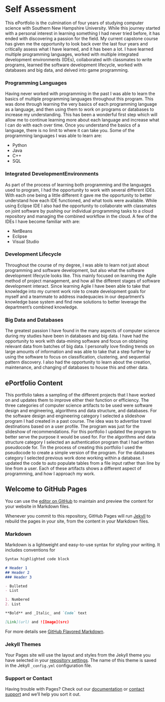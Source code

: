 # Self Assessment

This ePortfolio is the culmination of four years of studying computer science with Southern New Hampshire University. While this journey started with a personal interest in learning something I had never tried before, it has ended with discovering a passion for the field. My current capstone course has given me the opportunity to look back over the last four years and critically assess what I have learned, and it has been a lot. I have learned multiple programming languages, worked with multiple integrated development environments (IDEs), collaborated with classmates to write programs, learned the software development lifecycle, worked with databases and big data, and delved into game programming.

### Programming Languages
Having never worked with programming in the past I was able to learn the basics of multiple programming languages throughout this program. This was done through learning the very basics of each programming language as a language, and then using them to work on programs or databases to increase my understanding. This has been a wonderful first step which will allow me to continue learning more about each language and increase what I can do with each over time. Once you understand the basics of a language, there is no limit to where it can take you. Some of the programming languages I was able to learn are:

-	Python
-	Java
-	C++
-	SQL

### Integrated DevelopmentEnvironments
As part of the process of learning both programming and the languages used to program, I had the opportunity to work with several different IDEs. With each one being a little different it gave me the opportunity to better understand how each IDE functioned, and what tools were available. While using Eclipse IDE I also had the opportunity to collaborate with classmates on joint software by pushing our individual programming tasks to a cloud repository and managing the combined workflow in the cloud. A few of the IDEs I have become familiar with are:

-	NetBeans
-	Eclipse
-	Visual Studio

### Development Lifecycle
Throughout the course of my degree, I was able to learn not just about programming and software development, but also what the software development lifecycle looks like. This mainly focused on learning the Agile method of project management, and how all the different stages of software development interact. Since learning Agile I have been able to take that knowledge into my current work role to create development goals for myself and a teammate to address inadequacies in our department’s knowledge base system and find new solutions to better leverage the department’s combined knowledge.

### Big Data and Databases
The greatest passion I have found in the many aspects of computer science during my studies have been in databases and big data. I have had the opportunity to work with data-mining software and focus on obtaining relevant data from batches of big data. I personally love finding trends on large amounts of information and was able to take that a step further by using the software to focus on classification, clustering, and sequential pattern discovery. I also had the opportunity to learn about the creation, maintenance, and changing of databases to house this and other data. 


## ePortfolio Content

This portfolio takes a sampling of the different projects that I have worked on and updates them to improve either their function or efficiency. The three categories of computer science artifacts to be used were software design and engineering, algorithms and data structure, and databases. For the software design and engineering category I selected a slideshow program I had created in a past course. The idea was to advertise travel destinations based on a user profile. The program was just for the slideshow of recommendations. For this portfolio I updated the program to better serve the purpose it would be used for. For the algorithms and data structure category I selected an authentication program that I had written pseudocode for. Tin the process of creating this portfolio I used the pseudocode to create a simple version of the program. For the databases category I selected previous work done working within a database. I updated the code to auto populate tables from a file input rather than line by line from a user. Each of these artifacts shows a different aspect of programming, and how I approach my work.


## Welcome to GitHub Pages

You can use the [editor on GitHub](https://github.com/EBrooks77/EBrooks77.github.io/edit/main/index.md) to maintain and preview the content for your website in Markdown files.

Whenever you commit to this repository, GitHub Pages will run [Jekyll](https://jekyllrb.com/) to rebuild the pages in your site, from the content in your Markdown files.

### Markdown

Markdown is a lightweight and easy-to-use syntax for styling your writing. It includes conventions for

```markdown
Syntax highlighted code block

# Header 1
## Header 2
### Header 3

- Bulleted
- List

1. Numbered
2. List

**Bold** and _Italic_ and `Code` text

[Link](url) and ![Image](src)
```

For more details see [GitHub Flavored Markdown](https://guides.github.com/features/mastering-markdown/).

### Jekyll Themes

Your Pages site will use the layout and styles from the Jekyll theme you have selected in your [repository settings](https://github.com/EBrooks77/EBrooks77.github.io/settings). The name of this theme is saved in the Jekyll `_config.yml` configuration file.

### Support or Contact

Having trouble with Pages? Check out our [documentation](https://docs.github.com/categories/github-pages-basics/) or [contact support](https://github.com/contact) and we’ll help you sort it out.
